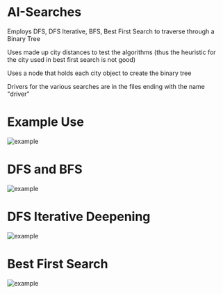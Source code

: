 # AI-Searches
Employs DFS, DFS Iterative, BFS, Best First Search to traverse through a Binary Tree

Uses made up city distances to test the algorithms (thus the heuristic for the city used in best first search is not good)

Uses a node that holds each city object to create the binary tree

Drivers for the various searches are in the files ending with the name "driver"

# Example Use

![example](https://i.imgur.com/QSp8KSN.png)

# DFS and BFS

![example](https://i.imgur.com/5TorQsN.png)

# DFS Iterative Deepening

![example](https://i.imgur.com/7vWVpvx.png)

# Best First Search

![example](https://i.imgur.com/TQTQFe3.png)

